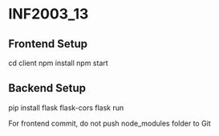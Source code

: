 # INF2003_13
## Frontend Setup
cd client
npm install
npm start

## Backend Setup
pip install flask flask-cors
flask run

For frontend commit, do not push node_modules folder to Git
